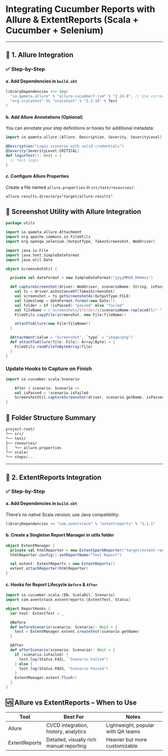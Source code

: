 # Integrating Cucumber Reports with Allure & ExtentReports (Scala + Cucumber + Selenium)

---

## 🔗 1. Allure Integration

### ✅ Step-by-Step

#### a. Add Dependencies in `build.sbt`

```scala
libraryDependencies ++= Seq(
  "io.qameta.allure" % "allure-cucumber7-jvm" % "2.24.0", // Use correct version for your Cucumber
  "org.scalatest" %% "scalatest" % "3.2.18" % Test
)
```

#### b. Add Allure Annotations (Optional)
You can annotate your step definitions or hooks for additional metadata:

```scala
import io.qameta.allure.{Allure, Description, Severity, SeverityLevel}

@Description("Login scenario with valid credentials")
@Severity(SeverityLevel.CRITICAL)
def loginTest(): Unit = {
  // test logic
}
```

#### c. Configure Allure Properties
Create a file named `allure.properties` in `src/test/resources/`:

```
allure.results.directory="target/allure-results"
```

## 📸 Screenshot Utility with Allure Integration


```scala
package utils

import io.qameta.allure.Attachment
import org.apache.commons.io.FileUtils
import org.openqa.selenium.{OutputType, TakesScreenshot, WebDriver}

import java.io.File
import java.text.SimpleDateFormat
import java.util.Date

object ScreenshotUtil {

  private val dateFormat = new SimpleDateFormat("yyyyMMdd_HHmmss")

  def captureScreenshot(driver: WebDriver, scenarioName: String, isPassed: Boolean): Unit = {
    val ts = driver.asInstanceOf[TakesScreenshot]
    val screenshot = ts.getScreenshotAs(OutputType.FILE)
    val timestamp = dateFormat.format(new Date())
    val folder = if (isPassed) "passed" else "failed"
    val fileName = s"screenshots/$folder/${scenarioName.replaceAll(" ", "_")}_$timestamp.png"
    FileUtils.copyFile(screenshot, new File(fileName))

    attachToAllure(new File(fileName))
  }

  @Attachment(value = "Screenshot", `type` = "image/png")
  def attachToAllure(file: File): Array[Byte] = {
    FileUtils.readFileToByteArray(file)
  }
}
```
### Update Hooks to Capture on Finish
```scala
import io.cucumber.scala.Scenario

    After { scenario: Scenario =>
    val isPassed = !scenario.isFailed
    ScreenshotUtil.captureScreenshot(driver, scenario.getName, isPassed)
}
```



## 📂 Folder Structure Summary
```bash
project-root/
└── src/
└── test/
├── resources/
│   └── allure.properties
└── scala/
└── steps/...
```

---

## 🌟 2. ExtentReports Integration

### ✅ Step-by-Step

#### a. Add Dependencies in `build.sbt`
There’s no native Scala version; use Java compatibility:

```scala
libraryDependencies += "com.aventstack" % "extentreports" % "5.1.1"
```

#### b. Create a Singleton Report Manager in utils folder

```scala
object ExtentManager {
  private val htmlReporter = new ExtentSparkReporter("target/extent-report.html")
  htmlReporter.config().setReportName("Test Report")

  val extent: ExtentReports = new ExtentReports()
  extent.attachReporter(htmlReporter)
}
```
#### c. Hooks for Report Lifecycle `Before` & `After`



```scala
import io.cucumber.scala.{EN, ScalaDsl, Scenario}
import com.aventstack.extentreports.{ExtentTest, Status}

object ReportHooks {
  var test: ExtentTest = _

  @Before
  def beforeScenario(scenario: Scenario): Unit = {
    test = ExtentManager.extent.createTest(scenario.getName)
  }

  @After
  def afterScenario(scenario: Scenario): Unit = {
    if (scenario.isFailed) {
      test.log(Status.FAIL, "Scenario Failed")
    } else {
      test.log(Status.PASS, "Scenario Passed")
    }
    ExtentManager.extent.flush()
  }
}
```

## 🆚 Allure vs ExtentReports – When to Use


| Tool               | Best For                             | Notes     |
|--------------------|--------------------------------------|------------|
| Allure             | CI/CD integration, history, analytics| Lightweight, popular with QA teams     |
| ExtentReports      | Detailed, visually rich manual reporting	   | Heavier but more customizable     |











